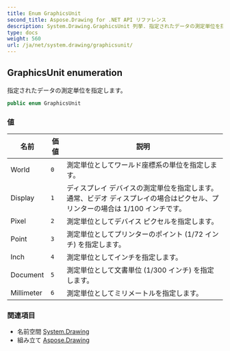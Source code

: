 ```yaml
---
title: Enum GraphicsUnit
second_title: Aspose.Drawing for .NET API リファレンス
description: System.Drawing.GraphicsUnit 列挙. 指定されたデータの測定単位を指定します
type: docs
weight: 560
url: /ja/net/system.drawing/graphicsunit/
---
```

## GraphicsUnit enumeration

指定されたデータの測定単位を指定します。

```csharp
public enum GraphicsUnit
```

### 値

| 名前 | 価値 | 説明 |
| --- | --- | --- |
| World | `0` | 測定単位としてワールド座標系の単位を指定します。 |
| Display | `1` | ディスプレイ デバイスの測定単位を指定します。通常、ビデオ ディスプレイの場合はピクセル、プリンターの場合は 1/100 インチです。 |
| Pixel | `2` | 測定単位としてデバイス ピクセルを指定します。 |
| Point | `3` | 測定単位としてプリンターのポイント (1/72 インチ) を指定します。 |
| Inch | `4` | 測定単位としてインチを指定します。 |
| Document | `5` | 測定単位として文書単位 (1/300 インチ) を指定します。 |
| Millimeter | `6` | 測定単位としてミリメートルを指定します。 |

### 関連項目

* 名前空間 [System.Drawing](../../system.drawing/)
* 組み立て [Aspose.Drawing](../../)


